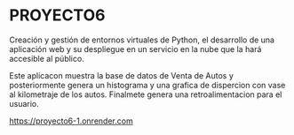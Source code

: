 # PROYECTO6
Creación y gestión de entornos virtuales de Python, el desarrollo de una aplicación web y su despliegue en un servicio en la nube que la hará accesible al público.

Este aplicacon muestra la base de datos de Venta de Autos  y posteriormente genera un histograma y  una grafica de dispercion con vase al kilometraje de los autos.
Finalmete genera una retroalimentacion para el usuario.  

https://proyecto6-1.onrender.com
